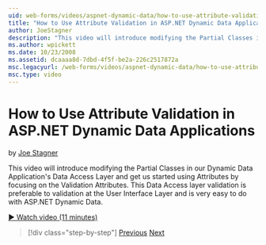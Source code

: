 ```yaml
---
uid: web-forms/videos/aspnet-dynamic-data/how-to-use-attribute-validation-in-aspnet-dynamic-data-applications
title: "How to Use Attribute Validation in ASP.NET Dynamic Data Applications | Microsoft Docs"
author: JoeStagner
description: "This video will introduce modifying the Partial Classes in our Dynamic Data Application's Data Access Layer and get us started using Attributes by focusing o..."
ms.author: wpickett
ms.date: 10/23/2008
ms.assetid: dcaaaa8d-7dbd-4f5f-be2a-226c2517872a
msc.legacyurl: /web-forms/videos/aspnet-dynamic-data/how-to-use-attribute-validation-in-aspnet-dynamic-data-applications
msc.type: video
---
```

# How to Use Attribute Validation in ASP.NET Dynamic Data Applications

by [Joe Stagner](https://github.com/JoeStagner)

This video will introduce modifying the Partial Classes in our Dynamic Data Application's Data Access Layer and get us started using Attributes by focusing on the Validation Attributes. This Data Access layer validation is preferable to validation at the User Interface Layer and is very easy to do with ASP.NET Dynamic Data.

[&#9654; Watch video (11 minutes)](https://channel9.msdn.com/Blogs/ASP-NET-Site-Videos/how-to-use-attribute-validation-in-aspnet-dynamic-data-applications)

> [!div class="step-by-step"]
> [Previous](how-to-enable-table-specific-routing-in-dynamic-data-applications.md)
> [Next](how-to-implement-custom-field-validation-with-imperative-logic-in-vb-or-c.md)

